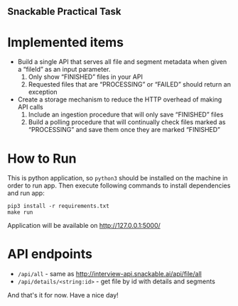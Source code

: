 ## Snackable Practical Task

# Implemented items

- Build a single API that serves all file and segment metadata when given a “fileId” as an
input parameter.
  1. Only show “FINISHED” files in your API
  2. Requested files that are “PROCESSING” or “FAILED” should return an exception
- Create a storage mechanism to reduce the HTTP overhead of making API calls
  1. Include an ingestion procedure that will only save “FINISHED” files
  2. Build a polling procedure that will continually check files marked as
“PROCESSING” and save them once they are marked “FINISHED”

# How to Run

This is python application, so `python3` should be installed on the machine in order to run app. 
Then execute following commands to install dependencies and run app:
```
pip3 install -r requirements.txt
make run
```
Application will be available on http://127.0.0.1:5000/

# API endpoints

- `/api/all` - same as http://interview-api.snackable.ai/api/file/all
- `/api/details/<string:id>` - get file by id with details and segments

And that's it for now. Have a nice day!
